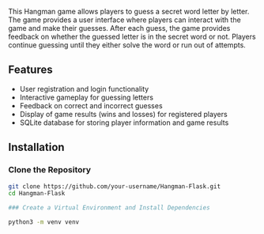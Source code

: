 This Hangman game allows players to guess a secret word letter by letter. 
The game provides a user interface where players can interact with the game and make their guesses. 
After each guess, the game provides feedback on whether the guessed letter is in the secret word or not. 
Players continue guessing until they either solve the word or run out of attempts.

## Features

- User registration and login functionality
- Interactive gameplay for guessing letters
- Feedback on correct and incorrect guesses
- Display of game results (wins and losses) for registered players
- SQLite database for storing player information and game results


## Installation

### Clone the Repository

   ```bash
   git clone https://github.com/your-username/Hangman-Flask.git
   cd Hangman-Flask

### Create a Virtual Environment and Install Dependencies
 
python3 -m venv venv




